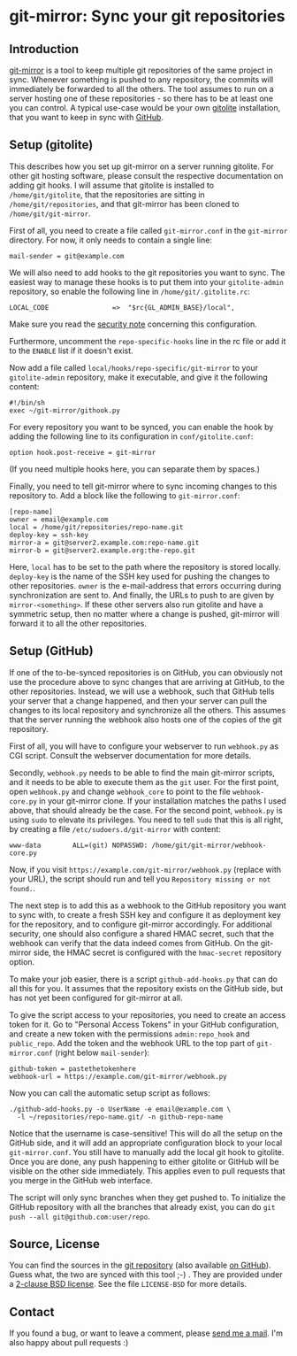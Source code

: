 # git-mirror: Sync your git repositories

## Introduction

[git-mirror](https://www.ralfj.de/projects/git-mirror) is a tool to keep 
multiple git repositories of the same project in sync. Whenever something is 
pushed to any repository, the commits will immediately be forwarded to all the 
others. The tool assumes to run on a server hosting one of these repositories - 
so there has to be at least one you can control. A typical use-case would be 
your own [gitolite](http://gitolite.com/gitolite/index.html) installation, that 
you want to keep in sync with [GitHub](https://github.com/).

## Setup (gitolite)

This describes how you set up git-mirror on a server running gitolite. For other 
git hosting software, please consult the respective documentation on adding git 
hooks. I will assume that gitolite is installed to `/home/git/gitolite`, that 
the repositories are sitting in `/home/git/repositories`, and that git-mirror 
has been cloned to `/home/git/git-mirror`.

First of all, you need to create a file called `git-mirror.conf` in the 
`git-mirror` directory. For now, it only needs to contain a single line:

    mail-sender = git@example.com

We will also need to add hooks to the git repositories you want to sync. The 
easiest way to manage these hooks is to put them into your `gitolite-admin` 
repository, so enable the following line in `/home/git/.gitolite.rc`:

    LOCAL_CODE                =>  "$rc{GL_ADMIN_BASE}/local",

Make sure you read the [security note](http://gitolite.com/gitolite/non-core.html#pushcode)
concerning this configuration.

Furthermore, uncomment the `repo-specific-hooks` line in the rc file or add it
to the `ENABLE` list if it doesn't exist.

Now add a file called `local/hooks/repo-specific/git-mirror` to your 
`gitolite-admin` repository, make it executable, and give it the following
content:

    #!/bin/sh
    exec ~/git-mirror/githook.py

For every repository you want to be synced, you can enable the hook by adding 
the following line to its configuration in `conf/gitolite.conf`:

    option hook.post-receive = git-mirror

(If you need multiple hooks here, you can separate them by spaces.)

Finally, you need to tell git-mirror where to sync incoming changes to this 
repository to. Add a block like the following to `git-mirror.conf`:

    [repo-name]
    owner = email@example.com
    local = /home/git/repositories/repo-name.git
    deploy-key = ssh-key
    mirror-a = git@server2.example.com:repo-name.git
    mirror-b = git@server2.example.org:the-repo.git

Here, `local` has to be set to the path where the repository is stored 
locally. `deploy-key` is the name of the SSH key used for pushing the changes 
to other repositories. `owner` is the e-mail-address that errors occurring 
during synchronization are sent to. And finally, the URLs to push to are given 
by `mirror-<something>`. If these other servers also run gitolite and have a 
symmetric setup, then no matter where a change is pushed, git-mirror will 
forward it to all the other repositories.

## Setup (GitHub)

If one of the to-be-synced repositories is on GitHub, you can obviously not use 
the procedure above to sync changes that are arriving at GitHub, to the other 
repositories. Instead, we will use a webhook, such that GitHub tells your server 
that a change happened, and then your server can pull the changes to its local 
repository and synchronize all the others. This assumes that the server running 
the webhook also hosts one of the copies of the git repository.

First of all, you will have to configure your webserver to run `webhook.py` as 
CGI script. Consult the webserver documentation for more details.

Secondly, `webhook.py` needs to be able to find the main git-mirror scripts, 
and it needs to be able to execute them as the `git` user. For the first 
point, open `webhook.py` and change `webhook_core` to point to the file 
`webhook-core.py` in your git-mirror clone. If your installation matches the 
paths I used above, that should already be the case. For the second point, 
`webhook.py` is using `sudo` to elevate its privileges. You need to tell 
`sudo` that this is all right, by creating a file 
`/etc/sudoers.d/git-mirror` with content:

    www-data        ALL=(git) NOPASSWD: /home/git/git-mirror/webhook-core.py

Now, if you visit `https://example.com/git-mirror/webhook.py` (replace with 
your URL), the script should run and tell you `Repository missing or not 
found.`.

The next step is to add this as a webhook to the GitHub repository you want to 
sync with, to create a fresh SSH key and configure it as deployment key for the 
repository, and to configure git-mirror accordingly. For additional security, 
one should also configure a shared HMAC secret, such that the webhook can verify 
that the data indeed comes from GitHub.  On the git-mirror side, the HMAC secret
is configured with the `hmac-secret` repository option.

To make your job easier, there is a script `github-add-hooks.py` that can do 
all this for you. It assumes that the repository exists on the GitHub side, but 
has not yet been configured for git-mirror at all.

To give the script access to your repositories, you need to create an access 
token for it. Go to "Personal Access Tokens" in your GitHub configuration, and 
create a new token with the permissions `admin:repo_hook` and `public_repo`. 
Add the token and the webhook URL to the top part of `git-mirror.conf` (right 
below `mail-sender`):

    github-token = pastethetokenhere
    webhook-url = https://example.com/git-mirror/webhook.py

Now you can call the automatic setup script as follows:

    ./github-add-hooks.py -o UserName -e email@example.com \
      -l ~/repositories/repo-name.git/ -n github-repo-name

Notice that the username is case-sensitive! This will do all the setup
on the GitHub side, and it will add an appropriate configuration block
to your local `git-mirror.conf`. You still have to manually add the
local git hook to gitolite. Once you are done, any push happening to
either gitolite or GitHub will be visible on the other side
immediately. This applies even to pull requests that you merge in the
GitHub web interface.

The script will only sync branches when they get pushed to. To initialize the
GitHub repository with all the branches that already exist, you can do `git push
--all git@github.com:user/repo`.

## Source, License

You can find the sources in the [git
repository](https://git.ralfj.de/git-mirror.git) (also available
[on GitHub](https://github.com/RalfJung/git-mirror)).  Guess what, the
two are synced with this tool ;-) . They are provided under a
[2-clause BSD
license](http://opensource.org/licenses/bsd-license.php). See the file
`LICENSE-BSD` for more details.

## Contact

If you found a bug, or want to leave a comment, please [send me a
mail](mailto:post-AT-ralfj-DOT-de). I'm also happy about pull requests
:)
